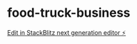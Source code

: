 # food-truck-business

[Edit in StackBlitz next generation editor ⚡️](https://stackblitz.com/~/github.com/soybelli/food-truck-business)